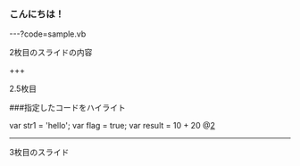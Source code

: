 ### こんにちは！

---?code=sample.vb

2枚目のスライドの内容

+++

2.5枚目

###指定したコードをハイライト

var str1 = 'hello';
var flag = true;
var result = 10 + 20
@[2](コメント)

---
3枚目のスライド

